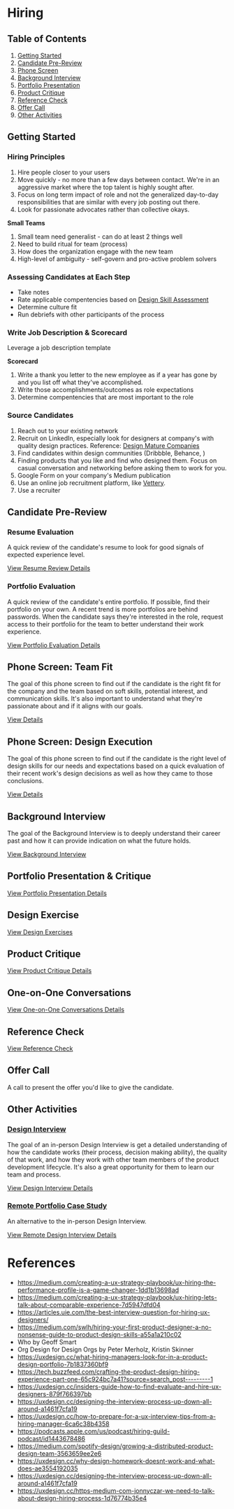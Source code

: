 # Hiring

## Table of Contents
1. [Getting Started](#getting-started)
2. [Candidate Pre-Review](#candidate-pre-review)
3. [Phone Screen](#phone-screen)
4. [Background Interview](#background-interview)
5. [Portfolio Presentation](#portfolio-presentation)
6. [Product Critique](#product-critique)
7. [Reference Check](#reference-check)
8.  [Offer Call](#offer-call)
9.  [Other Activities](#other-activities)

## Getting Started

### Hiring Principles
1. Hire people closer to your users
2. Move quickly - no more than a few days between contact. We're in an aggressive market where the top talent is highly sought after.
3. Focus on long term impact of role and not the generalized day-to-day responsibilities that are similar with every job posting out there.
4. Look for passionate advocates rather than collective okays.

**Small Teams**
1. Small team need generalist - can do at least 2 things well
2. Need to build ritual for team (process)
3. How does the organization engage with the new team
4. High-level of ambiguity - self-govern and pro-active problem solvers

### Assessing Candidates at Each Step
- Take notes
- Rate applicable compentencies based on [Design Skill Assessment](http://designskillassessment.joesteinkamp.com)
- Determine culture fit
- Run debriefs with other participants of the process

### Write Job Description & Scorecard
Leverage a job description template

**Scorecard**
1. Write a thank you letter to the new employee as if a year has gone by and you list off what they've accomplished.
2. Write those accomplishments/outcomes as role expectations
3. Determine compentencies that are most important to the role

### Source Candidates
1. Reach out to your existing network
2. Recruit on LinkedIn, especially look for designers at company's with quality design practices. Reference: [Design Mature Companies](https://airtable.com/shr5V0MYvD2piGcI3/tbl5NSdslsyFRfE8v?blocks=hide)
3. Find candidates within design communities (Dribbble, Behance, )
4. Finding products that you like and find who designed them. Focus on casual conversation and networking before asking them to work for you.
5. Google Form on your company's Medium publication
6. Use an online job recruitment platform, like [Vettery](https://www.vettery.com/).
7. Use a recruiter


## Candidate Pre-Review

### Resume Evaluation
A quick review of the candidate's resume to look for good signals of expected experience level.

[View Resume Review Details](./Hiring/resume-review.md)

### Portfolio Evaluation
A quick review of the candidate's entire portfolio. If possible, find their portfolio on your own. A recent trend is more portfolios are behind passwords. When the candidate says they're interested in the role, request access to their portfolio for the team to better understand their work experience. 

[View Portfolio Evaluation Details](./Hiring/portfolio-evaluation.md)


## Phone Screen: Team Fit
The goal of this phone screen to find out if the candidate is the right fit for the company and the team based on soft skills, potential interest, and communication skills. It's also important to understand what they're passionate about and if it aligns with our goals.

[View Details](./Hiring/phone-screen-team-fit.md)

## Phone Screen: Design Execution
The goal of this phone screen to find out if the candidate is the right level of design skills for our needs and expectations based on a quick evaluation of their recent work's design decisions as well as how they came to those conclusions.

[View Details](./Hiring/phone-screen-execution.md)


## Background Interview
The goal of the Background Interview is to deeply understand their career past and how it can provide indication on what the future holds.

[View Background Interview](./Hiring/background-interview.md)


## Portfolio Presentation & Critique

[View Portfolio Presentation Details](./Hiring/portfolio-presentation.md)


## Design Exercise

[View Design Exercises](Hiring/design-exercises.md)


## Product Critique
[View Product Critique Details](./Hiring/product-critique.md)


## One-on-One Conversations
[View One-on-One Conversations Details](./Hiring/one-on-one-convos.md)


## Reference Check

[View Reference Check](./Hiring/reference-check.md)

## Offer Call
A call to present the offer you'd like to give the candidate.


## Other Activities

### [Design Interview](./Hiring/design-interview.md)
The goal of an in-person Design Interview is get a detailed understanding of how the candidate works (their process, decision making ability), the quality of that work, and how they work with other team members of the product development lifecycle. It's also a great opportunity for them to learn our team and process.

[View Design Interview Details](./Hiring/design-interview.md)

### [Remote Portfolio Case Study](./Hiring/remote-portfolio-case-study.md)
An alternative to the in-person Design Interview.

[View Remote Design Interview Details](./Hiring/remote-portfolio-case-study.md)



# References
- https://medium.com/creating-a-ux-strategy-playbook/ux-hiring-the-performance-profile-is-a-game-changer-1dd1b13698ad
- https://medium.com/creating-a-ux-strategy-playbook/ux-hiring-lets-talk-about-comparable-experience-7d5947dfd04
- https://articles.uie.com/the-best-interview-question-for-hiring-ux-designers/
- https://medium.com/swlh/hiring-your-first-product-designer-a-no-nonsense-guide-to-product-design-skills-a55a1a210c02
- Who by Geoff Smart
- Org Design for Design Orgs by Peter Merholz, Kristin Skinner
- https://uxdesign.cc/what-hiring-managers-look-for-in-a-product-design-portfolio-7b1837360bf9
- https://tech.buzzfeed.com/crafting-the-product-design-hiring-experience-part-one-65c924bc7a41?source=search_post---------1
- https://uxdesign.cc/insiders-guide-how-to-find-evaluate-and-hire-ux-designers-879f766397bb
- https://uxdesign.cc/designing-the-interview-process-up-down-all-around-a1461f7cfa19
- https://uxdesign.cc/how-to-prepare-for-a-ux-interview-tips-from-a-hiring-manager-6ca6c38b4358
- https://podcasts.apple.com/us/podcast/hiring-guild-podcast/id1443678486
- https://medium.com/spotify-design/growing-a-distributed-product-design-team-3563659ee2e6
- https://uxdesign.cc/why-design-homework-doesnt-work-and-what-does-ae3554192035
- https://uxdesign.cc/designing-the-interview-process-up-down-all-around-a1461f7cfa19
- https://uxdesign.cc/https-medium-com-jonnyczar-we-need-to-talk-about-design-hiring-process-1d76774b35e4